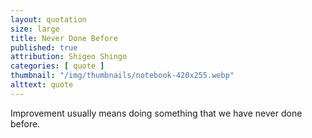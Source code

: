 ```yaml
---
layout: quotation
size: large
title: Never Done Before
published: true
attribution: Shigeo Shingo
categories: [ quote ]
thumbnail: "/img/thumbnails/notebook-420x255.webp"
alttext: quote
---
```


Improvement usually means doing something that we have never done before.
